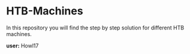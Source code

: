 # HTB-Machines

In this repository you will find the step by step solution for different HTB machines. 

**user:** Howl17
